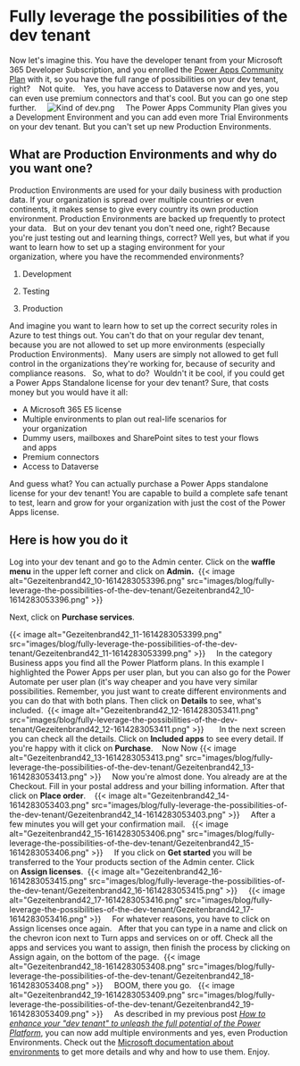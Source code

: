 
# Fully leverage the possibilities of the dev tenant

Now let's imagine this. You have the developer tenant from your
Microsoft 365 Developer Subscription, and you enrolled the [Power Apps
Community
Plan](https://powerapps.microsoft.com/en-us/communityplan/) with it, so
you have the full range of possibilities on your dev tenant, right? 
 
Not quite. 
 
Yes, you have access to Dataverse now and yes, you can even use premium
connectors and that's cool. But you can go one step further.  
 
![Kind of
dev.png](https://techcommunity.microsoft.com/t5/image/serverpage/image-id/258091i8EEA223F5C4F93A3/image-size/large?v=v2&px=999 "Kind of dev.png")
 
 
The Power Apps Community Plan gives you a Development Environment and
you can add even more Trial Environments on your dev tenant. But you
can't set up new Production Environments.  
 
## What are Production Environments and why do you want one?

Production Environments are used for your daily business with production
data. If your organization is spread over multiple countries or even
continents, it makes sense to give every country its own production
environment. Production Environments are backed up frequently to protect
your data.  
But on your dev tenant you don't need one, right? Because you're just
testing out and learning things, correct? Well yes, but what if you want
to learn how to set up a staging environment for your
organization, where you have the recommended environments? 
1.  Development 

2.  Testing 

3.  Production 

And imagine you want to learn how to set up the correct security roles
in Azure to test things out. You can't do that on your regular dev
tenant, because you are not allowed to set up more environments
(especially Production Environments).  
Many users are simply not allowed to get full control in
the organizations they're working for, because of security and
compliance reasons.  
So, what to do? 
Wouldn't it be cool, if you could get a Power Apps Standalone license
for your dev tenant? Sure, that costs money but you would have it all: 

-   A Microsoft 365 E5 license 
-   Multiple environments to plan out real-life scenarios for
    your organization 
-   Dummy users, mailboxes and SharePoint sites to test your flows
    and apps 
-   Premium connectors  
-   Access to Dataverse 


And guess what? You can actually purchase a Power Apps standalone
license for your dev tenant! You are capable to build a complete safe
tenant to test, learn and grow for your organization with just the cost
of the Power Apps license.  
 
## Here is how you do it
Log into your dev tenant and go to the Admin center. Click on
the **waffle menu** in the upper left corner and click on **Admin.** 
{{< image alt="Gezeitenbrand42_10-1614283053396.png" src="images/blog/fully-leverage-the-possibilities-of-the-dev-tenant/Gezeitenbrand42_10-1614283053396.png" >}}
 
 

Next, click on **Purchase services**. 


{{< image alt="Gezeitenbrand42_11-1614283053399.png" src="images/blog/fully-leverage-the-possibilities-of-the-dev-tenant/Gezeitenbrand42_11-1614283053399.png" >}}
 
 
In the category Business apps you find all the Power Platform plans. In
this example I highlighted the Power Apps per user plan, but you can
also go for the Power Automate per user plan (it's way cheaper and you
have very similar possibilities. Remember, you just want to create
different environments and you can do that with both plans. Then click
on **Details** to see, what's included. 
{{< image alt="Gezeitenbrand42_12-1614283053411.png" src="images/blog/fully-leverage-the-possibilities-of-the-dev-tenant/Gezeitenbrand42_12-1614283053411.png" >}}
 
 
 
In the next screen you can check all the details. Click on **Included
apps** to see every detail. If you're happy with it click
on **Purchase**. 
 
Now Now
{{< image alt="Gezeitenbrand42_13-1614283053413.png" src="images/blog/fully-leverage-the-possibilities-of-the-dev-tenant/Gezeitenbrand42_13-1614283053413.png" >}}
 
 
Now you're almost done. You already are at the Checkout. Fill in
your postal address and your billing information. After that click
on **Place order**. 
 
{{< image alt="Gezeitenbrand42_14-1614283053403.png" src="images/blog/fully-leverage-the-possibilities-of-the-dev-tenant/Gezeitenbrand42_14-1614283053403.png" >}}
 
 
After a few minutes you will get your confirmation mail.  
{{< image alt="Gezeitenbrand42_15-1614283053406.png" src="images/blog/fully-leverage-the-possibilities-of-the-dev-tenant/Gezeitenbrand42_15-1614283053406.png" >}}
 
 
If you click on **Get started** you will be transferred to the Your
products section of the Admin center. Click on **Assign licenses**. 
{{< image alt="Gezeitenbrand42_16-1614283053415.png" src="images/blog/fully-leverage-the-possibilities-of-the-dev-tenant/Gezeitenbrand42_16-1614283053415.png" >}}
 
 
{{< image alt="Gezeitenbrand42_17-1614283053416.png" src="images/blog/fully-leverage-the-possibilities-of-the-dev-tenant/Gezeitenbrand42_17-1614283053416.png" >}}
 
 
For whatever reasons, you have to click on Assign licenses once again.  
After that you can type in a name and click on the chevron icon next to
Turn apps and services on or off. Check all the apps and services you
want to assign, then finish the process by clicking on Assign again, on
the bottom of the page. 
{{< image alt="Gezeitenbrand42_18-1614283053408.png" src="images/blog/fully-leverage-the-possibilities-of-the-dev-tenant/Gezeitenbrand42_18-1614283053408.png" >}}
 
 
BOOM, there you go.  
{{< image alt="Gezeitenbrand42_19-1614283053409.png" src="images/blog/fully-leverage-the-possibilities-of-the-dev-tenant/Gezeitenbrand42_19-1614283053409.png" >}}
 
 
As described in my previous post [*How to enhance your "dev tenant" to
unleash the full potential of the Power
Platform*](https://techcommunity.microsoft.com/t5/microsoft-365-pnp-blog/how-to-enhance-your-dev-tenant-to-unleash-the-full-potential-of/ba-p/2158336),
you can now add multiple environments and yes, even Production
Environments. Check out the [Microsoft documentation about
environments](https://docs.microsoft.com/en-us/power-platform/admin/create-environment) to
get more details and why and how to use them. Enjoy. 
 